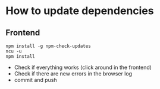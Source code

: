# How to update dependencies

## Frontend

```shell
npm install -g npm-check-updates
ncu -u
npm install
```

- Check if everything works (click around in the frontend)
- Check if there are new errors in the browser log
- commit and push

